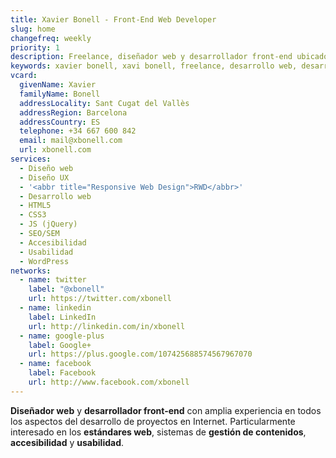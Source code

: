 ```yaml
---
title: Xavier Bonell - Front-End Web Developer
slug: home
changefreq: weekly
priority: 1
description: Freelance, diseñador web y desarrollador front-end ubicado en Sant Cugat del Vallès (Barcelona, ES).
keywords: xavier bonell, xavi bonell, freelance, desarrollo web, desarrollador web, front-end, front-end web developer, html, html5, css, css3, jquery, javascript, accesibilidad, usabilidad, wordpress
vcard:
  givenName: Xavier
  familyName: Bonell
  addressLocality: Sant Cugat del Vallès
  addressRegion: Barcelona
  addressCountry: ES
  telephone: +34 667 600 842
  email: mail@xbonell.com
  url: xbonell.com
services:
  - Diseño web
  - Diseño UX
  - '<abbr title="Responsive Web Design">RWD</abbr>'
  - Desarrollo web
  - HTML5
  - CSS3
  - JS (jQuery) 
  - SEO/SEM
  - Accesibilidad
  - Usabilidad
  - WordPress
networks:
  - name: twitter
    label: "@xbonell"
    url: https://twitter.com/xbonell
  - name: linkedin
    label: LinkedIn
    url: http://linkedin.com/in/xbonell
  - name: google-plus
    label: Google+
    url: https://plus.google.com/107425688574567967070
  - name: facebook
    label: Facebook
    url: http://www.facebook.com/xbonell
---
```


**Diseñador web** y **desarrollador front-end** con amplia experiencia en todos los aspectos del desarrollo de proyectos en Internet. Particularmente interesado en los **estándares web**, sistemas de **gestión de contenidos**, **accesibilidad** y **usabilidad**.

